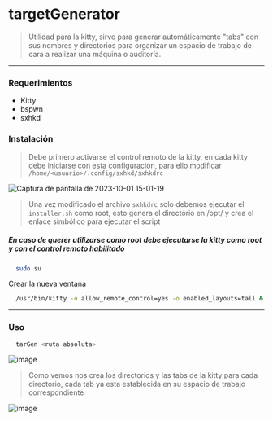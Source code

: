 # targetGenerator
> Utilidad para la kitty, sirve para generar automáticamente "tabs" con sus nombres y directorios para organizar un espacio de trabajo de cara a realizar una máquina o auditoría.
----

### Requerimientos
- Kitty
- bspwn
- sxhkd

### Instalación
> Debe primero activarse el control remoto de la kitty, en cada kitty debe iniciarse con esta configuración, para ello modificar `/home/<usuario>/.config/sxhkd/sxhkdrc`

![Captura de pantalla de 2023-10-01 15-01-19](https://github.com/SebSecRepos/targetGenerator/assets/130188315/68cdf994-b425-47c3-a38e-88fd6ca23a28)

> Una vez modificado el archivo `sxhkdrc` solo debemos ejecutar el `installer.sh` como root, esto genera el directorio en /opt/ y crea el enlace simbólico para ejecutar el script

##### En caso de querer utilizarse como root debe ejecutarse la kitty como root y con el control remoto habilitado

```bash
  sudo su
```

Crear la nueva ventana 
```bash
  /usr/bin/kitty -o allow_remote_control=yes -o enabled_layouts=tall & disown
```

---

### Uso

```bash
  tarGen <ruta absoluta>
```
![image](https://github.com/SebSecRepos/targetGenerator/assets/130188315/50e1aa75-bd02-4c61-858b-0d97551cabe6)

> Como vemos nos crea los directorios y las tabs de la kitty para cada directorio, cada tab ya esta establecida en su espacio de trabajo correspondiente

![image](https://github.com/SebSecRepos/targetGenerator/assets/130188315/05c3520d-c581-4348-9c8b-6d046d1aed94)





